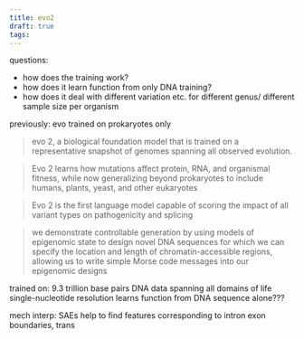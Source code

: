 ```yaml
---
title: evo2
draft: true
tags:
---
```


questions: 
- how does the training work?
- how does it learn function from only DNA training?
- how does it deal with different variation etc. for different genus/ different sample size per organism

previously: evo trained on prokaryotes only

> evo 2, a biological foundation model that is trained on a representative snapshot of genomes spanning all observed evolution.

> Evo 2 learns how mutations affect protein, RNA, and organismal fitness, while now generalizing beyond prokaryotes to include humans, plants, yeast, and other eukaryotes

> Evo 2 is the first language model capable of scoring the impact of all variant types on pathogenicity and splicing

> we demonstrate controllable generation by using models of epigenomic state to design novel DNA sequences for which we can specify the location and length of chromatin-accessible regions, allowing us to write simple Morse code messages into our epigenomic designs

trained on: 9.3 trillion base pairs DNA
data spanning all domains of life
single-nucleotide resolution
learns function from DNA sequence alone???


mech interp: SAEs help to find features corresponding to intron exon boundaries, trans